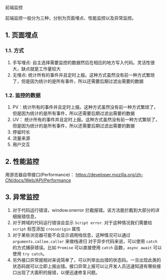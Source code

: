<div class="title">前端监控</div>

前端监控一般分为三种，分别为页面埋点、性能监控以及异常监控。

## 1. 页面埋点
### 1.1. 方式
1. 手写埋点: 自主选择需要监控的数据然后在相应的地方写入代码。灵活性很大，缺点就是工作量较大
2. 无埋点: 统计所有的事件并且定时上报。这种方式虽然没有前一种方式繁琐了，但是因为统计的是所有事件，所以还需要后期过滤出需要的数据

### 1.2. 监控的数据
1. PV：统计所有的事件并且定时上报。这种方式虽然没有前一种方式繁琐了，但是因为统计的是所有事件，所以还需要后期过滤出需要的数据
2. UV： 统计所有的事件并且定时上报。这种方式虽然没有前一种方式繁琐了，但是因为统计的是所有事件，所以还需要后期过滤出需要的数据
3. 停留时长
4. 流量来源
5. 用户交互

## 2. 性能监控
用游览器自带接口(Performance)： https://developer.mozilla.org/zh-CN/docs/Web/API/Performance

## 3. 异常监控
1. 对于代码运行错误，window.onerror 拦截报错。该方法能拦截到大部分的详细报错信息，
2. 对于跨域的代码运行错误会显示 `Script error`. 对于这种情况我们需要给 `script` 标签添加 `crossorigin` 属性
3. 对于某些浏览器可能不会显示调用栈信息，这种情况可以通过 `arguments.callee.caller` 来做栈递归
对于异步代码来说，可以使用 `catch` 的方式捕获错误。比如 `Promise` 可以直接使用 `catch` 函数，`async await` 可以使用 `try catch`。
4. 另外接口异常就相对来说简单了，可以列举出出错的状态码。一旦出现此类的状态码就可以立即上报出错。接口异常上报可以让开发人员迅速知道有哪些接口出现了大面积的报错，以便迅速修复问题。
